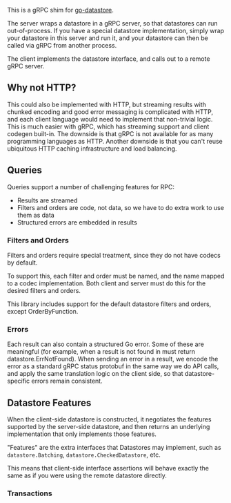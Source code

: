 This is a gRPC shim for [go-datastore](https://github.com/ipfs/go-datastore). 

The server wraps a datastore in a gRPC server, so that datastores can run out-of-process. If you have a special datastore implementation, simply wrap your datastore in this server and run it, and your datastore can then be called via gRPC from another process.

The client implements the datastore interface, and calls out to a remote gRPC server.

## Why not HTTP?
This could also be implemented with HTTP, but streaming results with chunked encoding and good error messaging is complicated with HTTP, and each client language would need to implement that non-trivial logic. This is much easier with gRPC, which has streaming support and client codegen built-in. The downside is that gRPC is not available for as many programming languages as HTTP. Another downside is that you can't reuse ubiquitous HTTP caching infrastructure and load balancing.

## Queries
Queries support a number of challenging features for RPC:

* Results are streamed
* Filters and orders are code, not data, so we have to do extra work to use them as data
* Structured errors are embedded in results

### Filters and Orders
Filters and orders require special treatment, since they do not have codecs by default.

To support this, each filter and order must be named, and the name mapped to a codec implementation. Both client and server must do this for the desired filters and orders.

This library includes support for the default datastore filters and orders, except OrderByFunction.

### Errors
Each result can also contain a structured Go error. Some of these are meaningful (for example, when a result is not found in must return datastore.ErrNotFound). When sending an error in a result, we encode the error as a standard gRPC status protobuf in the same way we do API calls, and apply the same translation logic on the client side, so that datastore-specific errors remain consistent.

## Datastore Features
When the client-side datastore is constructed, it negotiates the features supported by the server-side datastore, and then returns an underlying implementation that only implements those features.

"Features" are the extra interfaces that Datastores may implement, such as `datastore.Batching`, `datastore.CheckedDatastore`, etc.

This means that client-side interface assertions will behave exactly the same as if you were using the remote datastore directly.

### Transactions
